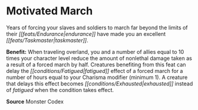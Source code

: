 ﻿---
cssclass: [feats]

---
# Motivated March

Years of forcing your slaves and soldiers to march far beyond the limits of their _[[feats/Endurance|endurance]]_ have made you an excellent _[[feats/Taskmaster|taskmaster]]_.

**Benefit:** When traveling overland, you and a number of allies equal to 10 times your character level reduce the amount of nonlethal damage taken as a result of a forced march by half. Creatures benefiting from this feat can delay the _[[conditions/Fatigued|fatigued]]_ effect of a forced march for a number of hours equal to your Charisma modifier (minimum 1). A creature that delays this effect becomes _[[conditions/Exhausted|exhausted]]_ instead of _fatigued_ when the condition takes effect.

**Source** Monster Codex